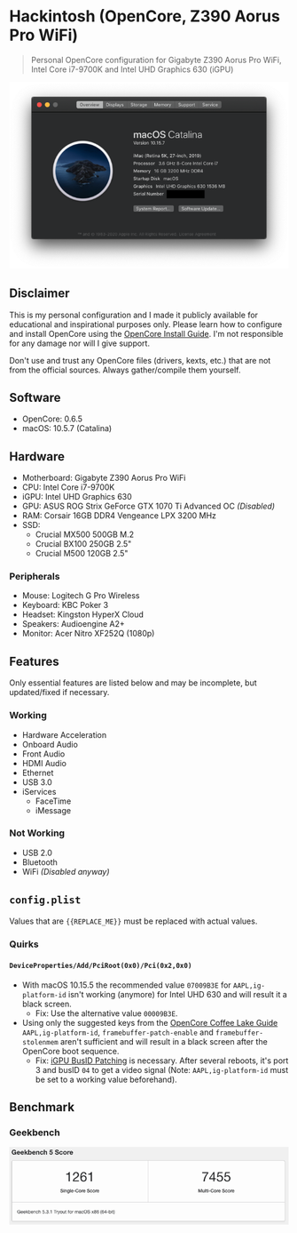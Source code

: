 # Hackintosh (OpenCore, Z390 Aorus Pro WiFi)

> Personal OpenCore configuration for Gigabyte Z390 Aorus Pro WiFi, Intel Core i7-9700K and Intel UHD Graphics 630 (iGPU)

![](./.github/about-this-mac.png)

## Disclaimer

This is my personal configuration and I made it publicly available for educational and inspirational purposes only. Please learn how to configure and install OpenCore using the [OpenCore Install Guide](https://dortania.github.io/OpenCore-Install-Guide/). I'm not responsible for any damage nor will I give support.

Don't use and trust any OpenCore files (drivers, kexts, etc.) that are not from the official sources. Always gather/compile them yourself.

## Software

- OpenCore: 0.6.5
- macOS: 10.5.7 (Catalina)

## Hardware

- Motherboard: Gigabyte Z390 Aorus Pro WiFi
- CPU: Intel Core i7-9700K
- iGPU: Intel UHD Graphics 630
- GPU: ASUS ROG Strix GeForce GTX 1070 Ti Advanced OC _(Disabled)_
- RAM: Corsair 16GB DDR4 Vengeance LPX 3200 MHz
- SSD:
  - Crucial MX500 500GB M.2
  - Crucial BX100 250GB 2.5"
  - Crucial M500 120GB 2.5"

### Peripherals

- Mouse: Logitech G Pro Wireless
- Keyboard: KBC Poker 3
- Headset: Kingston HyperX Cloud
- Speakers: Audioengine A2+
- Monitor: Acer Nitro XF252Q (1080p)

## Features

Only essential features are listed below and may be incomplete, but updated/fixed if necessary.

### Working

- Hardware Acceleration
- Onboard Audio
- Front Audio
- HDMI Audio
- Ethernet
- USB 3.0
- iServices
  - FaceTime
  - iMessage

### Not Working

- USB 2.0
- Bluetooth
- WiFi _(Disabled anyway)_

## `config.plist`

Values that are `{{REPLACE_ME}}` must be replaced with actual values.

### Quirks

#### `DeviceProperties/Add/PciRoot(0x0)/Pci(0x2,0x0)`

- With macOS 10.15.5 the recommended value `07009B3E` for `AAPL,ig-platform-id` isn't working (anymore) for Intel UHD 630 and will result it a black screen.
  - Fix: Use the alternative value `00009B3E`.
- Using only the suggested keys from the [OpenCore Coffee Lake Guide](https://dortania.github.io/OpenCore-Install-Guide/config.plist/coffee-lake.html#deviceproperties) `AAPL,ig-platform-id`, `framebuffer-patch-enable` and `framebuffer-stolenmem` aren't sufficient and will result in a black screen after the OpenCore boot sequence.
  - Fix: [iGPU BusID Patching](https://dortania.github.io/OpenCore-Desktop-Guide/extras/gpu-patches.html#igpu-busid-patching) is necessary. After several reboots, it's port 3 and busID `04` to get a video signal (Note: `AAPL,ig-platform-id` must be set to a working value beforehand).

## Benchmark

### Geekbench

![](./.github/geekbench.png)
